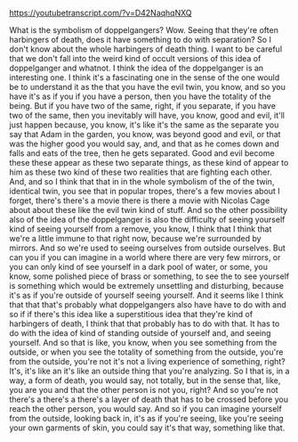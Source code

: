 https://youtubetranscript.com/?v=D42NaqhqNXQ

 What is the symbolism of doppelgangers? Wow. Seeing that they're often harbingers of death, does it have something to do with separation? So I don't know about the whole harbingers of death thing. I want to be careful that we don't fall into the weird kind of occult versions of this idea of doppelganger and whatnot. I think the idea of the doppelganger is an interesting one. I think it's a fascinating one in the sense of the one would be to understand it as the that you have the evil twin, you know, and so you have it's as if you if you have a person, then you have the totality of the being. But if you have two of the same, right, if you separate, if you have two of the same, then you inevitably will have, you know, good and evil, it'll just happen because, you know, it's like it's the same as the separate you say that Adam in the garden, you know, was beyond good and evil, or that was the higher good you would say, and, and that as he comes down and falls and eats of the tree, then he gets separated. Good and evil become these these appear as these two separate things, as these kind of appear to him as these two kind of these two realities that are fighting each other. And, and so I think that that in in the whole symbolism of the of the twin, identical twin, you see that in popular tropes, there's a few movies about I forget, there's there's a movie there is there a movie with Nicolas Cage about about these like the evil twin kind of stuff. And so the other possibility also of the idea of the doppelganger is also the difficulty of seeing yourself kind of seeing yourself from a remove, you know, I think that I think that we're a little immune to that right now, because we're surrounded by mirrors. And so we're used to seeing ourselves from outside ourselves. But can you if you can imagine in a world where there are very few mirrors, or you can only kind of see yourself in a dark pool of water, or some, you know, some polished piece of brass or something, to see the to see yourself is something which would be extremely unsettling and disturbing, because it's as if you're outside of yourself seeing yourself. And it seems like I think that that that's probably what doppelgangers also have have to do with and so if if there's this idea like a superstitious idea that they're kind of harbingers of death, I think that that probably has to do with that. It has to do with the idea of kind of standing outside of yourself and, and seeing yourself. And so that is like, you know, when you see something from the outside, or when you see the totality of something from the outside, you're from the outside, you're not it's not a living experience of something, right? It's, it's like an it's like an outside thing that you're analyzing. So I that is, in a way, a form of death, you would say, not totally, but in the sense that, like, you are you and that the other person is not you, right? And so you're not there's a there's a there's a layer of death that has to be crossed before you reach the other person, you would say. And so if you can imagine yourself from the outside, looking back in, it's as if you're seeing, like you're seeing your own garments of skin, you could say it's that way, something like that.